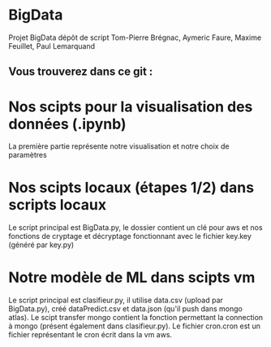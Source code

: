 # BigData
Projet BigData dépôt de script
Tom-Pierre Brégnac, Aymeric Faure, Maxime Feuillet, Paul Lemarquand
## Vous trouverez dans ce git :

# Nos scipts pour la visualisation des données (.ipynb)
La première partie représente notre visualisation et notre choix de paramètres

# Nos scipts locaux (étapes 1/2) dans scripts locaux
Le script principal est BigData.py, le dossier contient un clé pour aws et 
nos fonctions de cryptage et décryptage fonctionnant avec le fichier key.key (généré par key.py)

# Notre modèle de ML dans scipts vm
Le script principal est clasifieur.py, il utilise data.csv (upload par BigData.py), créé dataPredict.csv et data.json (qu'il push dans mongo atlas).
Le scipt transfer mongo contient la fonction permettant la connection à mongo (présent également dans clasifieur.py). 
Le fichier cron.cron est un fichier représentant le cron écrit dans la vm aws.
